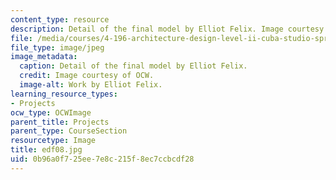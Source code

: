 ```yaml
---
content_type: resource
description: Detail of the final model by Elliot Felix. Image courtesy of OCW.
file: /media/courses/4-196-architecture-design-level-ii-cuba-studio-spring-2004/0b96a0f725ee7e8c215f8ec7ccbcdf28_edf08.jpg
file_type: image/jpeg
image_metadata:
  caption: Detail of the final model by Elliot Felix.
  credit: Image courtesy of OCW.
  image-alt: Work by Elliot Felix.
learning_resource_types:
- Projects
ocw_type: OCWImage
parent_title: Projects
parent_type: CourseSection
resourcetype: Image
title: edf08.jpg
uid: 0b96a0f7-25ee-7e8c-215f-8ec7ccbcdf28
---
```

